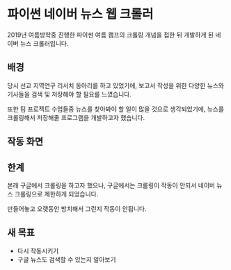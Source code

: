 # 파이썬 네이버 뉴스 웹 크롤러

2019년 여름방학중 진행한 파이썬 여름 캠프의 크롤링 개념을 접한 뒤 개발하게 된 네이버 뉴스 크롤러입니다.

## 배경
당시 선교 지역연구 리서치 동아리를 하고 있었기에, 보고서 작성을 위한 다양한 뉴스와 기사들을 검색 및 저장해야 할 필요를 느꼈습니다.

또한 팀 프로젝트 수업들중 뉴스를 찾아봐야 할 일이 많을 것으로 생각되었기에, 뉴스를 크롤링해서 저장해줄 프로그램을 개발하고자 했습니다.

## 작동 화면


## 한계
본래 구글에서 크롤링을 하고자 했으나, 구글에서는 크롤링이 작동이 안되서 네이버 뉴스 크롤링으로 제한하게 되었습니다.  

만들어놓고 오랫동안 방치해서 그런지 작동이 안됩니다.  


## 새 목표
- 다시 작동시키기
- 구글 뉴스도 검색할 수 있는지 알아보기
